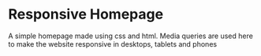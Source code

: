 # Responsive Homepage

A simple homepage made using css and html. Media queries are used here to make the website responsive in desktops, tablets and phones
